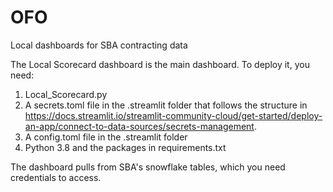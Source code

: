 # OFO
Local dashboards for SBA contracting data

The Local Scorecard dashboard is the main dashboard. To deploy it, you need:
1. Local_Scorecard.py
2. A secrets.toml file in the .streamlit folder that follows the structure in https://docs.streamlit.io/streamlit-community-cloud/get-started/deploy-an-app/connect-to-data-sources/secrets-management.
3. A config.toml file in the .streamlit folder
4. Python 3.8 and the packages in requirements.txt

The dashboard pulls from SBA's snowflake tables, which you need credentials to access.
